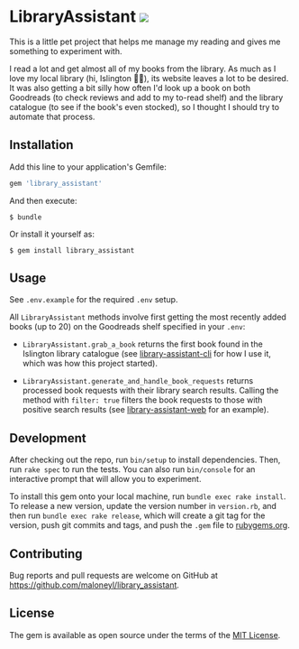 # LibraryAssistant ![](https://travis-ci.org/maloneyl/library_assistant.svg?branch=master)

This is a little pet project that helps me manage my reading and gives me something to experiment with. 

I read a lot and get almost all of my books from the library. As much as I love my local library (hi, Islington 👋🏽), its website leaves a lot to be desired. It was also getting a bit silly how often I'd look up a book on both Goodreads (to check reviews and add to my to-read shelf) and the library catalogue (to see if the book's even stocked), so I thought I should try to automate that process.

## Installation

Add this line to your application's Gemfile:

```ruby
gem 'library_assistant'
```

And then execute:

    $ bundle

Or install it yourself as:

    $ gem install library_assistant

## Usage

See `.env.example` for the required `.env` setup.

All `LibraryAssistant` methods involve first getting the most recently added books (up to 20) on the Goodreads shelf specified in your `.env`:

* `LibraryAssistant.grab_a_book` returns the first book found in the Islington library catalogue (see [library-assistant-cli](github.com/maloneyl/library-assistant-cli) for how I use it, which was how this project started). 

* `LibraryAssistant.generate_and_handle_book_requests` returns processed book requests with their library search results. Calling the method with `filter: true` filters the book requests to those with positive search results (see [library-assistant-web](github.com/maloneyl/library-assistant-web) for an example).

## Development

After checking out the repo, run `bin/setup` to install dependencies. Then, run `rake spec` to run the tests. You can also run `bin/console` for an interactive prompt that will allow you to experiment.

To install this gem onto your local machine, run `bundle exec rake install`. To release a new version, update the version number in `version.rb`, and then run `bundle exec rake release`, which will create a git tag for the version, push git commits and tags, and push the `.gem` file to [rubygems.org](https://rubygems.org).

## Contributing

Bug reports and pull requests are welcome on GitHub at https://github.com/maloneyl/library_assistant.

## License

The gem is available as open source under the terms of the [MIT License](https://opensource.org/licenses/MIT).
